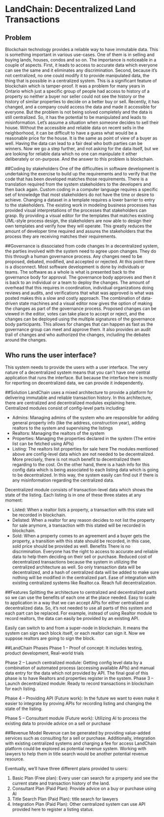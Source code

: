 
# LandChain: Decentralized Land Transactions

## Problem

Blockchain technology provides a reliable way to have immutable data. This is something important in various use-cases. One of them is in selling and buying lands, houses, condos and so on. The importance is noticeable in a couple of aspects. First, it leads to access to accurate data which everyone can see the same and it eliminates any discrimination. Second, because it’s not centralized, no one could modify it to provide manipulated data, the thing that is possible in a centralized system. This is a significant feature of blockchain which is tamper-proof.
It was a problem for many years in Ontario which just a specific group of people had access to history of a property so neither a buyer nor seller could not see the history or the history of similar properties to decide on a better buy or sell. Recently, it has changed, and a company could access the data and made it accessible for everyone. But the problem is not being solved completely and the data is still centralized. So, it has the potential to be manipulated and leads to misinformation.
Let’s assume a situation when someone decides to sell their house. Without the accessible and reliable data on recent sells in the neighborhood, it can be difficult to have a guess what would be a reasonable price for the house. It is the same as point of view of a buyer as well. Having the data can lead to a fair deal who both parties can be winners.
Now we go a step further, and not asking for the data itself, but we are looking for reliable data which no one can manipulate it either deliberately or on-purpose. And the answer to this problem is blockchain.

##Coding by stakeholders
One of the difficulties in software development is undertaking the exercise to build up the requirements and to verify that the code that has been developed matches those requirements. There is a translation required from the system stakeholders to the developers and then back again. Custom coding in a computer language requires a specific set of knowledge that most stakeholders do not have the time or desire to achieve. Changing a dataset in a template requires a lower barrier to entry to the stakeholders. The existing work in modeling business processes has provided visual interpretations of the processes that stakeholders can grasp. By providing a visual editor for the templates that matches existing UML-style process design, the stakeholders are now able to design their own templates and verify how they will operate. This greatly reduces the amount of developer time required and assures the stakeholders that the process they are receiving matches their requirements.

##Governance is dissociated from code changes
In a decentralized system, the parties involved with the system need to agree upon changes. They do this through a human governance process. Any changes need to be proposed, debated, modified, and accepted or rejected. At this point there is a disconnect. Most software development is done by individuals or teams. The software as a whole is what is presented back to the governance body for approval. The governance body approves and then it is back to an individual or a team to deploy the changes. The amount of overhead that this requires in coordination, individual organizations doing reviews and audits, and verifications that what was approved is what was posted makes this a slow and costly approach. The combination of data-driven state machines and a visual editor now gives the option of making the changes as part of the governance process. Proposed changes can be viewed in the editor, votes can take place to accept or reject, and the changes can be deployed using the multiple signatures of the governance body participants. This allows for changes that can happen as fast as the governance group can meet and approve them. It also provides an audit trail of changes and who authorized the changes, including the debates around the changes.

## Who runs the user interface?
This system needs to provide the users with a user interface. The very nature of a decentralized system means that you can't have one central application that runs the interface. But because the interface here is mostly for reporting on decentralized data, we can provide it independently.


##Solution
LandChain uses a mixed architecture to provide a platform for delivering immutable and reliable transaction history.
In this architecture, there are centralized and decentralized modules explaining here.
Centralized modules consist of config-level parts including:
-	Admins: Managing admins of the system who are responsible for adding general property info (like the address, construction year), adding realtors to the system and supervising the listings
-	Realtors: Managing the realtors of the system
-	Properties: Managing the properties declared in the system (The entire list can be fetched using APIs)
-	Listing: The realtors list properties for sale here
The modules mentioned above are config-level data which are not needed to be decentralized. More precisely, there is not much benefit to decentralized them regarding to the cost.
On the other hand, there is a hash info for this config data which is being associated to each listing data which is going to be decentralized. In this way, the system easily can find out if there is any misinformation regarding the centralized data.

Decentralized module consists of transaction-level data which shows the state of the listing. Each listing is in one of these three states at any moment:
-	Listed: When a realtor lists a property, a transaction with this state will be recorded in blockchain.
-	Delisted: When a realtor for any reason decides to not list the property for sale anymore, a transaction with this stated will be recorded in blockchain.
-	Sold: When a property comes to an agreement and a buyer gets the property, a transition with this state should be recorded, in this case, sold price should be provided as well.
Benefits
There is no discrimination. Everyone has the right to access to accurate and reliable data to help them deciding on their sell or purchase.
Reduced cost of decentralized transactions because the system in utilizing the centralized architecture as well. So only transaction data will be decentralized, and a hash of centralized data will be added to make sure nothing will be modified in the centralized part.
Ease of integration with existing centralized systems like Realtor.ca.
Reach full decentralization.

##Features
Splitting the architecture to centralized and decentralized parts so we can use the benefits of each one at the place needed.
Easy to scale to application in a way that we can accept APIs for either centralized or decentralized data. So, it’s not needed to use all parts of this system and each part can be replaced. For example, instead of using Realtor module to record realtors, the data can easily be provided by an existing API.

Easily can switch to and from a super-node in blockchain. It means the system can sign each block itself, or each realtor can sign it. Now we suppose realtors are going to sign the block.

##LandChain Phases
Phase 1 – Proof of concept:
It includes testing, product development, Real-world trials

Phase 2 – Launch centralized module:
Getting config level data by a combination of automated process (accessing available APIs) and manual data entry for the data which not provided by API. The final goal of this phase is to have Realtors and properties register in the system.
Phase 3 – Launch decentralized module:
Ready to record transactions in blockchain for each listing.

Phase 4 – Providing API (Future work):
In the future we want to even make it easier to integrate by proving APIs for recording listing and changing the state of the listing.

Phase 5 – Consultant module (Future work):
Utilizing AI to process the existing data to provide advice on a sell or purchase

##Revenue Model
Revenue can be generated by providing value-added services such as consulting for a sell or purchase. Additionally, integration with existing centralized systems and charging a fee for access LandChain platform could be explored as potential revenue system.
Working with lawyers to help them in title search would be another potential revenue resource.

Eventually, we’ll have three different plans provided to users:
1.	Basic Plan (Free plan): Every user can search for a property and see the current state and transaction history of the land.
2.	Consultant Plan (Paid Plan): Provide advice on a buy or purchase using AI
3.	Title Search Plan (Paid Plan): title search for lawyers
4.	Integration Plan (Paid Plan): Other centralized system can use API provided here to register a listing status.
